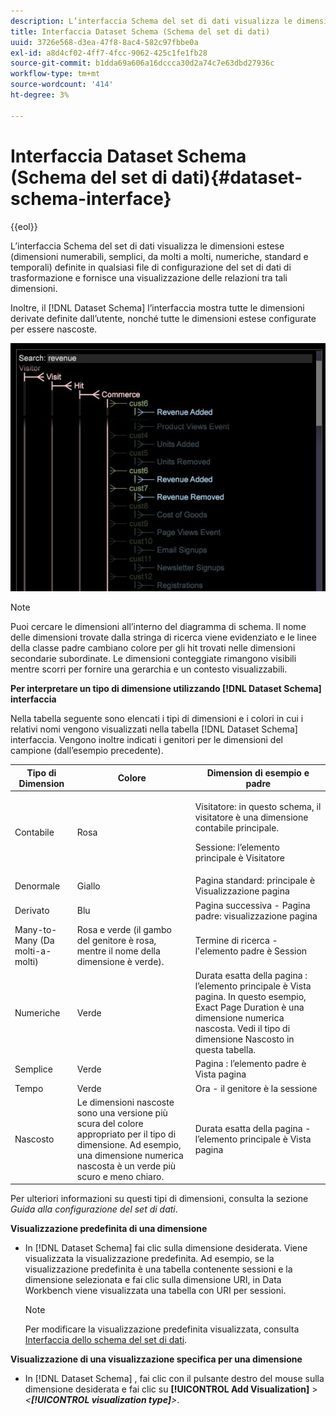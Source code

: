 ```yaml
---
description: L’interfaccia Schema del set di dati visualizza le dimensioni estese (dimensioni numerabili, semplici, da molti a molti, numeriche, standard e temporali) definite in qualsiasi file di configurazione del set di dati di trasformazione e fornisce una visualizzazione delle relazioni tra tali dimensioni.
title: Interfaccia Dataset Schema (Schema del set di dati)
uuid: 3726e568-d3ea-47f8-8ac4-582c97fbbe0a
exl-id: a8d4cf02-4ff7-4fcc-9062-425c1fe1fb28
source-git-commit: b1dda69a606a16dccca30d2a74c7e63dbd27936c
workflow-type: tm+mt
source-wordcount: '414'
ht-degree: 3%

---
```


# Interfaccia Dataset Schema (Schema del set di dati){#dataset-schema-interface}

{{eol}}

L’interfaccia Schema del set di dati visualizza le dimensioni estese (dimensioni numerabili, semplici, da molti a molti, numeriche, standard e temporali) definite in qualsiasi file di configurazione del set di dati di trasformazione e fornisce una visualizzazione delle relazioni tra tali dimensioni.

Inoltre, il [!DNL Dataset Schema] l’interfaccia mostra tutte le dimensioni derivate definite dall’utente, nonché tutte le dimensioni estese configurate per essere nascoste.

![](assets/vis_DatasetSchema_Example2.png)

>[!NOTE]
>
>Puoi cercare le dimensioni all’interno del diagramma di schema. Il nome delle dimensioni trovate dalla stringa di ricerca viene evidenziato e le linee della classe padre cambiano colore per gli hit trovati nelle dimensioni secondarie subordinate. Le dimensioni conteggiate rimangono visibili mentre scorri per fornire una gerarchia e un contesto visualizzabili.

**Per interpretare un tipo di dimensione utilizzando [!DNL Dataset Schema] interfaccia**

Nella tabella seguente sono elencati i tipi di dimensioni e i colori in cui i relativi nomi vengono visualizzati nella tabella [!DNL Dataset Schema] interfaccia. Vengono inoltre indicati i genitori per le dimensioni del campione (dall’esempio precedente).

<table id="table_CF888522626E49A4A10D87085CAB5CC1"> 
 <thead> 
  <tr> 
   <th colname="col1" class="entry"> Tipo di Dimension </th> 
   <th colname="col2" class="entry"> Colore </th> 
   <th colname="col3" class="entry"> Dimension di esempio e padre </th> 
  </tr> 
 </thead>
 <tbody> 
  <tr> 
   <td colname="col1"> Contabile </td> 
   <td colname="col2"> Rosa </td> 
   <td colname="col3"> <p>Visitatore: in questo schema, il visitatore è una dimensione contabile principale. </p> <p>Sessione: l’elemento principale è Visitatore </p> </td> 
  </tr> 
  <tr> 
   <td colname="col1"> Denormale </td> 
   <td colname="col2"> Giallo </td> 
   <td colname="col3"> Pagina standard: principale è Visualizzazione pagina </td> 
  </tr> 
  <tr> 
   <td colname="col1"> Derivato </td> 
   <td colname="col2"> Blu </td> 
   <td colname="col3"> Pagina successiva - Pagina padre: visualizzazione pagina </td> 
  </tr> 
  <tr> 
   <td colname="col1"> Many-to-Many (Da molti-a-molti) </td> 
   <td colname="col2"> Rosa e verde (il gambo del genitore è rosa, mentre il nome della dimensione è verde). </td> 
   <td colname="col3"> Termine di ricerca - l'elemento padre è Session </td> 
  </tr> 
  <tr> 
   <td colname="col1"> Numeriche </td> 
   <td colname="col2"> Verde </td> 
   <td colname="col3"> Durata esatta della pagina : l’elemento principale è Vista pagina. In questo esempio, Exact Page Duration è una dimensione numerica nascosta. Vedi il tipo di dimensione Nascosto in questa tabella. </td> 
  </tr> 
  <tr> 
   <td colname="col1"> Semplice </td> 
   <td colname="col2"> Verde </td> 
   <td colname="col3"> Pagina : l’elemento padre è Vista pagina </td> 
  </tr> 
  <tr> 
   <td colname="col1"> Tempo </td> 
   <td colname="col2"> Verde </td> 
   <td colname="col3"> Ora - il genitore è la sessione </td> 
  </tr> 
  <tr> 
   <td colname="col1"> Nascosto </td> 
   <td colname="col2"> Le dimensioni nascoste sono una versione più scura del colore appropriato per il tipo di dimensione. Ad esempio, una dimensione numerica nascosta è un verde più scuro e meno chiaro. </td> 
   <td colname="col3"> Durata esatta della pagina - l’elemento principale è Vista pagina </td> 
  </tr> 
 </tbody> 
</table>

Per ulteriori informazioni su questi tipi di dimensioni, consulta la sezione *Guida alla configurazione del set di dati*.

**Visualizzazione predefinita di una dimensione**

* In [!DNL Dataset Schema] fai clic sulla dimensione desiderata. Viene visualizzata la visualizzazione predefinita. Ad esempio, se la visualizzazione predefinita è una tabella contenente sessioni e la dimensione selezionata e fai clic sulla dimensione URI, in Data Workbench viene visualizzata una tabella con URI per sessioni.

   >[!NOTE]
   >
   >Per modificare la visualizzazione predefinita visualizzata, consulta [Interfaccia dello schema del set di dati](../../../home/c-get-started/c-admin-intrf/c-dtst-sch-intrf.md#concept-e147b3a5b542453ca2b121e1c85bb175).

**Visualizzazione di una visualizzazione specifica per una dimensione**

* In [!DNL Dataset Schema] , fai clic con il pulsante destro del mouse sulla dimensione desiderata e fai clic su **[!UICONTROL Add Visualization]** > *&lt;**[!UICONTROL visualization type]**>*.
